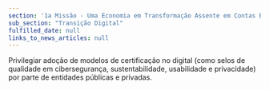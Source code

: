 ```yaml
---
section: '1a Missão - Uma Economia em Transformação Assente em Contas Equilibradas'
sub_section: "Transição Digital"
fulfilled_date: null
links_to_news_articles: null
---
```


Privilegiar adoção de modelos de certificação no digital (como selos de qualidade em cibersegurança, sustentabilidade, usabilidade e privacidade) por parte de entidades públicas e privadas.
